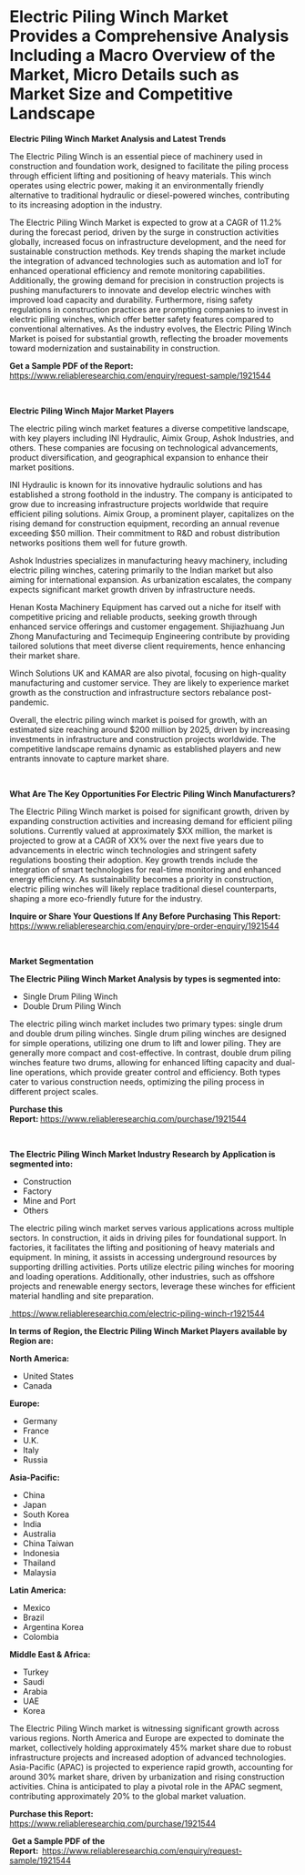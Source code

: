 <p><h1>Electric Piling Winch Market Provides a Comprehensive Analysis Including a Macro Overview of the Market, Micro Details such as Market Size and Competitive Landscape</h1></p><p><strong>Electric Piling Winch Market Analysis and Latest Trends</strong></p>
<p><p>The Electric Piling Winch is an essential piece of machinery used in construction and foundation work, designed to facilitate the piling process through efficient lifting and positioning of heavy materials. This winch operates using electric power, making it an environmentally friendly alternative to traditional hydraulic or diesel-powered winches, contributing to its increasing adoption in the industry. </p><p>The Electric Piling Winch Market is expected to grow at a CAGR of 11.2% during the forecast period, driven by the surge in construction activities globally, increased focus on infrastructure development, and the need for sustainable construction methods. Key trends shaping the market include the integration of advanced technologies such as automation and IoT for enhanced operational efficiency and remote monitoring capabilities. Additionally, the growing demand for precision in construction projects is pushing manufacturers to innovate and develop electric winches with improved load capacity and durability. Furthermore, rising safety regulations in construction practices are prompting companies to invest in electric piling winches, which offer better safety features compared to conventional alternatives. As the industry evolves, the Electric Piling Winch Market is poised for substantial growth, reflecting the broader movements toward modernization and sustainability in construction.</p></p>
<p><strong>Get a Sample PDF of the Report:&nbsp;</strong> <a href="https://www.reliableresearchiq.com/enquiry/request-sample/1921544?utm_campaign=3097&utm_medium=2&utm_source=Github&utm_content=ia&utm_term=12042025&utm_id=electric-piling-winch">https://www.reliableresearchiq.com/enquiry/request-sample/1921544</a></p>
<p>&nbsp;</p>
<p><strong>Electric Piling Winch Major Market Players</strong></p>
<p><p>The electric piling winch market features a diverse competitive landscape, with key players including INI Hydraulic, Aimix Group, Ashok Industries, and others. These companies are focusing on technological advancements, product diversification, and geographical expansion to enhance their market positions.</p><p>INI Hydraulic is known for its innovative hydraulic solutions and has established a strong foothold in the industry. The company is anticipated to grow due to increasing infrastructure projects worldwide that require efficient piling solutions. Aimix Group, a prominent player, capitalizes on the rising demand for construction equipment, recording an annual revenue exceeding $50 million. Their commitment to R&D and robust distribution networks positions them well for future growth.</p><p>Ashok Industries specializes in manufacturing heavy machinery, including electric piling winches, catering primarily to the Indian market but also aiming for international expansion. As urbanization escalates, the company expects significant market growth driven by infrastructure needs.</p><p>Henan Kosta Machinery Equipment has carved out a niche for itself with competitive pricing and reliable products, seeking growth through enhanced service offerings and customer engagement. Shijiazhuang Jun Zhong Manufacturing and Tecimequip Engineering contribute by providing tailored solutions that meet diverse client requirements, hence enhancing their market share.</p><p>Winch Solutions UK and KAMAR are also pivotal, focusing on high-quality manufacturing and customer service. They are likely to experience market growth as the construction and infrastructure sectors rebalance post-pandemic.</p><p>Overall, the electric piling winch market is poised for growth, with an estimated size reaching around $200 million by 2025, driven by increasing investments in infrastructure and construction projects worldwide. The competitive landscape remains dynamic as established players and new entrants innovate to capture market share.</p></p>
<p>&nbsp;</p>
<p><strong>What Are The Key Opportunities For Electric Piling Winch Manufacturers?</strong></p>
<p><p>The Electric Piling Winch market is poised for significant growth, driven by expanding construction activities and increasing demand for efficient piling solutions. Currently valued at approximately $XX million, the market is projected to grow at a CAGR of XX% over the next five years due to advancements in electric winch technologies and stringent safety regulations boosting their adoption. Key growth trends include the integration of smart technologies for real-time monitoring and enhanced energy efficiency. As sustainability becomes a priority in construction, electric piling winches will likely replace traditional diesel counterparts, shaping a more eco-friendly future for the industry.</p></p>
<p><strong>Inquire or Share Your Questions If Any Before Purchasing This Report:</strong> <a href="https://www.reliableresearchiq.com/enquiry/pre-order-enquiry/1921544?utm_campaign=3097&utm_medium=2&utm_source=Github&utm_content=ia&utm_term=12042025&utm_id=electric-piling-winch">https://www.reliableresearchiq.com/enquiry/pre-order-enquiry/1921544</a></p>
<p>&nbsp;</p>
<p><strong>Market Segmentation</strong></p>
<p><strong>The Electric Piling Winch Market Analysis by types is segmented into:</strong></p>
<p><ul><li>Single Drum Piling Winch</li><li>Double Drum Piling Winch</li></ul></p>
<p><p>The electric piling winch market includes two primary types: single drum and double drum piling winches. Single drum piling winches are designed for simple operations, utilizing one drum to lift and lower piling. They are generally more compact and cost-effective. In contrast, double drum piling winches feature two drums, allowing for enhanced lifting capacity and dual-line operations, which provide greater control and efficiency. Both types cater to various construction needs, optimizing the piling process in different project scales.</p></p>
<p><strong>Purchase this Report:&nbsp;</strong><a href="https://www.reliableresearchiq.com/purchase/1921544?utm_campaign=3097&utm_medium=2&utm_source=Github&utm_content=ia&utm_term=12042025&utm_id=electric-piling-winch">https://www.reliableresearchiq.com/purchase/1921544</a></p>
<p>&nbsp;</p>
<p><strong>The Electric Piling Winch Market Industry Research by Application is segmented into:</strong></p>
<p><ul><li>Construction</li><li>Factory</li><li>Mine and Port</li><li>Others</li></ul></p>
<p><p>The electric piling winch market serves various applications across multiple sectors. In construction, it aids in driving piles for foundational support. In factories, it facilitates the lifting and positioning of heavy materials and equipment. In mining, it assists in accessing underground resources by supporting drilling activities. Ports utilize electric piling winches for mooring and loading operations. Additionally, other industries, such as offshore projects and renewable energy sectors, leverage these winches for efficient material handling and site preparation.</p></p>
<p><a href="https://www.reliableresearchiq.com/electric-piling-winch-r1921544?utm_campaign=3097&utm_medium=2&utm_source=Github&utm_content=ia&utm_term=12042025&utm_id=electric-piling-winch">&nbsp;https://www.reliableresearchiq.com/electric-piling-winch-r1921544</a></p>
<p><strong>In terms of Region, the Electric Piling Winch Market Players available by Region are:</strong></p>
<p>
    <p> <strong> North America: </strong>
        <ul>
            <li>United States</li>
            <li>Canada</li>
        </ul>
        </p> 
    <p> <strong> Europe: </strong>
        <ul>
            <li>Germany</li>
            <li>France</li>
            <li>U.K.</li>
            <li>Italy</li>
            <li>Russia</li>
        </ul>
        </p> 
    <p> <strong> Asia-Pacific: </strong>
        <ul>
            <li>China</li>
            <li>Japan</li>
            <li>South Korea</li>
            <li>India</li>
            <li>Australia</li>
            <li>China Taiwan</li>
            <li>Indonesia</li>
            <li>Thailand</li>
            <li>Malaysia</li>
        </ul>
        </p> 
    <p> <strong> Latin America: </strong>
        <ul>
            <li>Mexico</li>
            <li>Brazil</li>
            <li>Argentina Korea</li>
            <li>Colombia</li>
        </ul>
        </p> 
    <p> <strong> Middle East & Africa: </strong>
        <ul>
            <li>Turkey</li>
            <li>Saudi</li>
            <li>Arabia</li>
            <li>UAE</li>
            <li>Korea</li>
        </ul>
    </p>
    </p>
<p><p>The Electric Piling Winch market is witnessing significant growth across various regions. North America and Europe are expected to dominate the market, collectively holding approximately 45% market share due to robust infrastructure projects and increased adoption of advanced technologies. Asia-Pacific (APAC) is projected to experience rapid growth, accounting for around 30% market share, driven by urbanization and rising construction activities. China is anticipated to play a pivotal role in the APAC segment, contributing approximately 20% to the global market valuation.</p></p>
<p><strong>Purchase this Report: </strong><a href="https://www.reliableresearchiq.com/purchase/1921544?utm_campaign=3097&utm_medium=2&utm_source=Github&utm_content=ia&utm_term=12042025&utm_id=electric-piling-winch">https://www.reliableresearchiq.com/purchase/1921544</a></p>
<p>&nbsp;<strong>Get a Sample PDF of the Report:&nbsp;&nbsp;</strong><a href="https://www.reliableresearchiq.com/enquiry/request-sample/1921544?utm_campaign=3097&utm_medium=2&utm_source=Github&utm_content=ia&utm_term=12042025&utm_id=electric-piling-winch">https://www.reliableresearchiq.com/enquiry/request-sample/1921544</a></p>
<p><strong></strong></p>
<p><p></p><p></p><p></p></p>